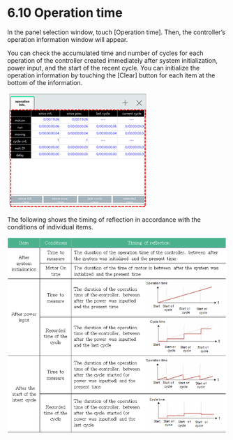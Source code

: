 # 6.10 Operation time

In the panel selection window, touch \[Operation time\]. Then, the controller’s operation information window will appear.

You can check the accumulated time and number of cycles for each operation of the controller created immediately after system initialization, power input, and the start of the recent cycle. You can initialize the operation information by touching the \[Clear\] button for each item at the bottom of the information.

![Figure 41 Operation information](../.gitbook/assets/image%20%28444%29.png)



The following shows the timing of reflection in accordance with the conditions of individual items.

![](../.gitbook/assets/image%20%28436%29.png)

